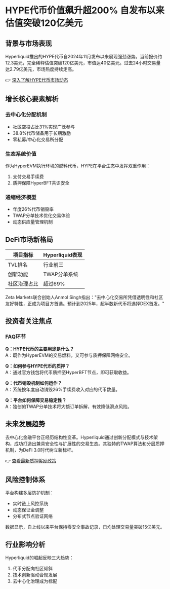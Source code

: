 # HYPE代币价值飙升超200% 自发布以来估值突破120亿美元

## 背景与市场表现
Hyperliquid推出的HYPE代币自2024年11月发布以来展现强劲涨势。当前报价约12.3美元，完全稀释估值突破120亿美元，市值达40亿美元。过去24小时交易量达2.79亿美元，市场热度持续走高。

👉 [深入了解HYPE代币市场动态](https://bit.ly/okx_welcome)

## 增长核心要素解析

### 去中心化分配机制
- 社区空投占比31%实现广泛参与
- 38.8%代币储备用于长期激励
- 零私募/中心化交易所分配

### 生态系统价值
作为HyperEVM执行环境的燃料代币，HYPE在平台生态中发挥双重作用：
1. 支付交易手续费
2. 质押保障HyperBFT共识安全

### 通缩经济模型
- 年度26%代币销毁率
- TWAP分单技术优化交易体验
- 动态供应量管理机制

## DeFi市场新格局

| 项目指标       | Hyperliquid表现 |
|----------------|-----------------|
| TVL排名        | 行业前三        |
| 创新功能       | TWAP分单系统    |
| 社区治理占比   | 超过69%         |

Zeta Markets联合创始人Anmol Singh指出："去中心化交易所凭借透明性和社区友好特性，正成为项目方首选。预计到2025年，超半数新代币将选择DEX首发。"

## 投资者关注焦点

### FAQ环节
**Q：HYPE代币的主要用途是什么？**  
A：既作为HyperEVM的交易燃料，又可参与质押保障网络安全。

**Q：如何参与HYPE代币的质押？**  
A：通过官方钱包将代币质押至HyperBFT节点，即可获取收益。

**Q：代币销毁机制如何运作？**  
A：系统按年度自动销毁26%手续费收入对应的代币数量。

**Q：平台如何保障交易稳定性？**  
A：独创的TWAP分单技术将大额订单拆解，有效降低滑点风险。

## 未来发展趋势
去中心化金融平台正经历结构性变革。Hyperliquid通过创新分配模式与技术架构，成功打造出兼具安全性与扩展性的交易生态。其独特的TWAP算法和分层质押机制，为DeFi 3.0时代树立新标杆。

👉 [查看最新质押奖励政策](https://bit.ly/okx_welcome)

## 风险控制体系
平台构建多层防护机制：
- 实时链上风控系统
- 动态保证金调整
- 分布式节点验证网络

数据显示，自上线以来平台保持零安全事故记录，日均处理交易量突破15亿美元。

## 行业影响分析
Hyperliquid的崛起反映三大趋势：
1. 代币分配向社区倾斜
2. 技术创新驱动合规发展
3. 去中心化治理成为标配
